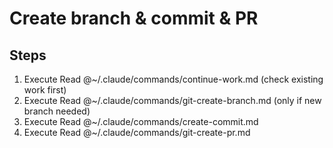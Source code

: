 # Create branch & commit & PR

## Steps
1. Execute Read @~/.claude/commands/continue-work.md (check existing work first)
2. Execute Read @~/.claude/commands/git-create-branch.md (only if new branch needed)
3. Execute Read @~/.claude/commands/create-commit.md
4. Execute Read @~/.claude/commands/git-create-pr.md